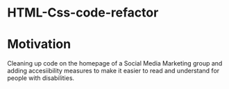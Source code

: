 # HTML-Css-code-refactor

# Motivation
Cleaning up code on the homepage of a Social Media Marketing group and adding accesiibility measures
to make it easier to read and understand for people with disabilities.

